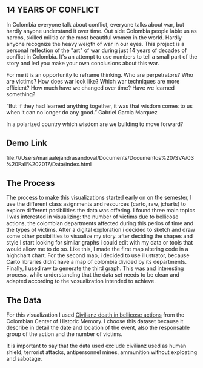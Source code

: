 ## 14 YEARS OF CONFLICT

In Colombia everyone talk about conflict, everyone talks about war, but hardly anyone understand it over time. Out side Colombia people lable us as narcos, skilled militia or the most beautiful women in the world. Hardly anyone recognize the heavy weigth of war in our eyes. This project is a personal reflection of the "art" of war during just 14 years of decades of conflict in Colombia. It's an attempt to use numbers to tell a small part of the story and led you make your own conclusions about this war. 

For me it is an opportunity to reframe thinking. Who are perpetrators? Who are victims? How does war look like? Which war techniques are more efficient? How much have we changed over time? Have we learned something?

“But if they had learned anything together, it was that wisdom 
comes to us when it can no longer do any good.”
Gabriel Garcia Marquez

In a polarized country which wisdom are we building to move forward?


## Demo Link
file:///Users/mariaalejandrasandoval/Documents/Documentos%20/SVA/03%20Fall%202017/Data/index.html

## The Process
The process to make this visualizations started early on on the semester, I use the different class asignments and resources (carto, raw, jcharts) to explore different posibilities the data was offering. I found three main topics I was interested in visualizing: the number of victims due to bellicose actions, the colombian departments affected during this perios of time and the types of victims. After a digital exploration i decided to sketch and draw some other posibilities to visualize my story. after deciding the shapes and style I start looking for similar graphs i could edit with my data or tools that would allow me to do so. Like this, I made the first map altering code in a highchart chart. For the second map, i decided to use illustrator, because Carto libraries didnt have a map of colombia divided by its departments. Finally, I used raw to generate the third graph. This was and interesting process, while understanding that the data set needs to be clean and adapted according to the vosualization intended to achieve. 

## The Data
For this visualization I used [Civilianz death in bellicose actions](https://www.datos.gov.co/DataJam/Data-Jam-2017-OP-Centro-Memoria-Civiles-Muertos-Ac/6p84-qhsn) from the Colombian Center of Historic Memory. I choose this dataset because it describe in detail the date and location of the event, also the responsable group of the action and the number of victims. 

It is important to say that the data used exclude civilianz used as human shield, terrorist attacks, antipersonnel mines, ammunition without exploating and sabotage. 


